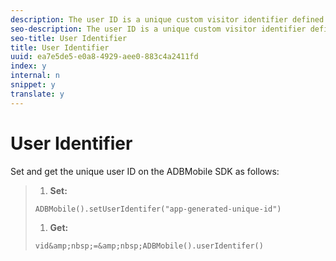 ```yaml
---
description: The user ID is a unique custom visitor identifier defined by the application for a user.
seo-description: The user ID is a unique custom visitor identifier defined by the application for a user.
seo-title: User Identifier
title: User Identifier
uuid: ea7e5de5-e0a8-4929-aee0-883c4a2411fd
index: y
internal: n
snippet: y
translate: y
---
```


# User Identifier

Set and get the unique user ID on the ADBMobile SDK as follows:

>1. **Set:**
>
>   ```
>   ADBMobile().setUserIdentifer("app-generated-unique-id")
>   ```
>
>1. **Get:**
>
>   ```
>   vid&amp;nbsp;=&amp;nbsp;ADBMobile().userIdentifer()
>   ```
>
